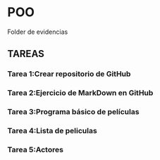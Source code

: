 # POO
Folder de evidencias

## TAREAS

### Tarea 1:Crear repositorio de GitHub
### Tarea 2:Ejercicio de MarkDown en GitHub
### Tarea 3:Programa básico de películas
### Tarea 4:Lista de peliculas
### Tarea 5:Actores

